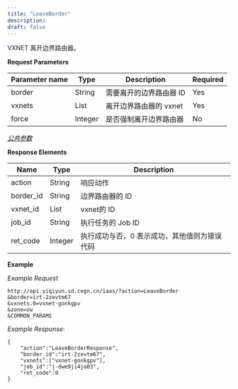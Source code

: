 ```yaml
---
title: "LeaveBorder"
description: 
draft: false
---
```




VXNET 离开边界路由器。


**Request Parameters**

| Parameter name | Type | Description | Required |
| --- | --- | --- | --- |
| border | String | 需要离开的边界路由器 ID | Yes |
| vxnets | List | 离开边界路由器的 vxnet | Yes |
| force | Integer | 是否强制离开边界路由器 | No |

[_公共参数_](../../../parameters/)

**Response Elements**

| Name | Type | Description |
| --- | --- | --- |
| action | String | 响应动作 |
| border_id | String | 边界路由器的 ID |
| vxnet_id | List | vxnet的 ID |
| job_id | String | 执行任务的 Job ID |
| ret_code | Integer | 执行成功与否，0 表示成功，其他值则为错误代码 |

**Example**

_Example Request_

```
http://api.yiqiyun.sd.cegn.cn/iaas/?action=LeaveBorder
&border=irt-2zevtm67
&vxnets.0=vxnet-gonkgpv
&zone=zw
&COMMON_PARAMS
```

_Example Response_:

```
{
    "action":"LeaveBorderResponse",
    "border_id":"irt-2zevtm67",
    "vxnets":["vxnet-gonkgpv"],
    "job_id":"j-dwe9ji4ja03",
    "ret_code":0
}
```
